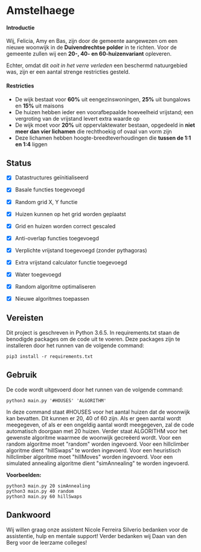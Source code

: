 # Amstelhaege
#### Introductie
Wij, Felicia, Amy en Bas, zijn door de gemeente aangewezen om een nieuwe woonwijk in de **Duivendrechtse polder** in te richten. Voor de gemeente zullen wij een **20-, 40- en 60-huizenvariant** opleveren.

Echter, omdat dit *ooit in het verre verleden* een beschermd natuurgebied was, zijn er een aantal strenge restricties gesteld.

#### Restricties
* De wijk bestaat voor **60%** uit eengezinswoningen, **25%** uit bungalows en **15%** uit maisons
* De huizen hebben ieder een voorafbepaalde hoeveelheid vrijstand; een vergroting van de vrijstand levert extra waarde op
* De wijk moet voor **20%** uit oppervlaktewater bestaan, opgedeeld in **niet meer dan vier lichamen** die rechthoekig of ovaal van vorm zijn
* Deze lichamen hebben hoogte-breedteverhoudingen die **tussen de 1:1 en 1:4** liggen


## Status
- [x] Datastructures geïnitialiseerd
- [x] Basale functies toegevoegd
- [x] Random grid X, Y functie
- [x] Huizen kunnen op het grid worden geplaatst
- [x] Grid en huizen worden correct gescaled
- [x] Anti-overlap functies toegevoegd
- [x] Verplichte vrijstand toegevoegd (zonder pythagoras)
- [X] Extra vrijstand calculator functie toegevoegd
- [X] Water toegevoegd
- [X] Random algoritme optimaliseren
- [X] Nieuwe algoritmes toepassen


## Vereisten
Dit project is geschreven in Python 3.6.5. In requirements.txt staan de benodigde packages om de code uit te voeren. Deze packages zijn te installeren door het runnen van de volgende command:
```
pip3 install -r requirements.txt
```

## Gebruik
De code wordt uitgevoerd door het runnen van de volgende command:
```
python3 main.py '#HOUSES' 'ALGORITHM'
```
In deze command staat #HOUSES voor het aantal huizen dat de woonwijk kan bevatten.
Dit kunnen er 20, 40 of 60 zijn. Als er geen aantal wordt meegegeven, of als er een ongeldig aantal wordt meegegeven, zal de code automatisch doorgaan met 20 huizen. Verder staat ALGORITHM voor het gewenste algoritme waarmee de woonwijk gecreëerd wordt. Voor een random algoritme moet "random" worden ingevoerd. Voor een hillclimber algoritme dient "hillSwaps" te worden ingevoerd. Voor een heuristisch hillclimber algoritme moet "hillMoves" worden ingevoerd. Voor een simulated annealing algoritme dient "simAnnealing" te worden ingevoerd.


**Voorbeelden:**
```
python3 main.py 20 simAnnealing
python3 main.py 40 random
python3 main.py 60 hillSwaps
```

## Dankwoord
Wij willen graag onze assistent Nicole Ferreira Silverio bedanken voor de assistentie, hulp en mentale support! Verder bedanken wij Daan van den Berg voor de leerzame colleges!
